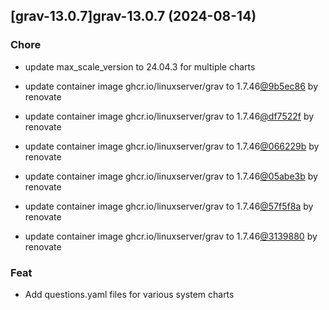 

## [grav-13.0.7]grav-13.0.7 (2024-08-14)

### Chore



- update max_scale_version to 24.04.3 for multiple charts

- update container image ghcr.io/linuxserver/grav to 1.7.46[@9b5ec86](https://github.com/9b5ec86) by renovate

- update container image ghcr.io/linuxserver/grav to 1.7.46[@df7522f](https://github.com/df7522f) by renovate

- update container image ghcr.io/linuxserver/grav to 1.7.46[@066229b](https://github.com/066229b) by renovate

- update container image ghcr.io/linuxserver/grav to 1.7.46[@05abe3b](https://github.com/05abe3b) by renovate

- update container image ghcr.io/linuxserver/grav to 1.7.46[@57f5f8a](https://github.com/57f5f8a) by renovate

- update container image ghcr.io/linuxserver/grav to 1.7.46[@3139880](https://github.com/3139880) by renovate

### Feat



- Add questions.yaml files for various system charts